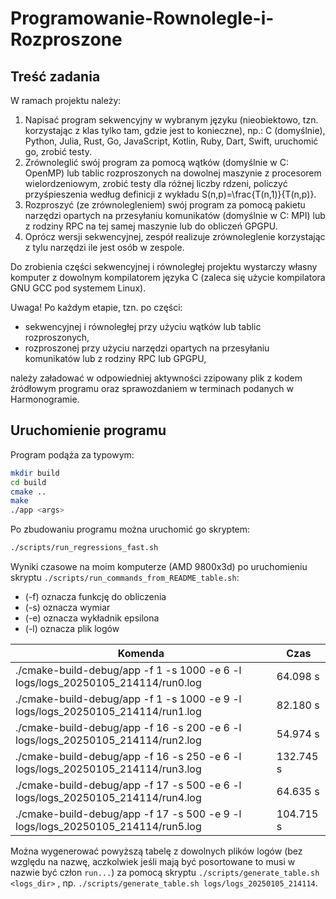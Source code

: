 # Programowanie-Rownolegle-i-Rozproszone


## Treść zadania
W ramach projektu należy:

1. Napisać program sekwencyjny w wybranym języku (nieobiektowo, tzn. korzystając z klas tylko tam, gdzie jest to konieczne), np.: C (domyślnie), Python, Julia, Rust, Go, JavaScript, Kotlin, Ruby, Dart, Swift, uruchomić go, zrobić testy.
2. Zrównoleglić swój program za pomocą wątków (domyślnie w C: OpenMP) lub tablic rozproszonych na dowolnej maszynie z procesorem wielordzeniowym, zrobić testy dla różnej liczby rdzeni, policzyć przyśpieszenia według definicji z wykładu S(n,p)=\frac{T(n,1)}{T(n,p)}.
3. Rozproszyć (ze zrównolegleniem) swój program za pomocą pakietu narzędzi opartych na przesyłaniu komunikatów (domyślnie w C: MPI) lub z rodziny RPC na tej samej maszynie  lub do obliczeń GPGPU. 
4. Oprócz wersji sekwencyjnej, zespół realizuje zrównoleglenie korzystając z tylu narzędzi ile jest osób w zespole.

Do zrobienia części sekwencyjnej i równoległej projektu wystarczy własny komputer z dowolnym kompilatorem języka C (zaleca się użycie kompilatora GNU GCC pod systemem Linux).

Uwaga! Po każdym etapie, tzn. po części:

* sekwencyjnej i równoległej przy użyciu wątków lub tablic rozproszonych, 
* rozproszonej przy użyciu narzędzi opartych na przesyłaniu komunikatów lub z rodziny RPC lub GPGPU,

należy załadować w odpowiedniej aktywności zzipowany plik z kodem źródłowym programu  oraz sprawozdaniem w terminach podanych w Harmonogramie.

## Uruchomienie programu
Program podąża za typowym:
```bash
mkdir build
cd build
cmake ..
make
./app <args>
```
Po zbudowaniu programu można uruchomić go skryptem:
```bash
./scripts/run_regressions_fast.sh
```
Wyniki czasowe na moim komputerze (AMD 9800x3d) po uruchomieniu skryptu `./scripts/run_commands_from_README_table.sh`:
* (-f) oznacza funkcję do obliczenia
* (-s) oznacza wymiar
* (-e) oznacza wykładnik epsilona
* (-l) oznacza plik logów

|                            Komenda                        |    Czas    |
|-----------------------------------------------------------|------------|
| ./cmake-build-debug/app -f 1 -s 1000 -e 6 -l logs/logs_20250105_214114/run0.log | 64.098 s |
| ./cmake-build-debug/app -f 1 -s 1000 -e 9 -l logs/logs_20250105_214114/run1.log | 82.180 s |
| ./cmake-build-debug/app -f 16 -s 200 -e 6 -l logs/logs_20250105_214114/run2.log | 54.974 s |
| ./cmake-build-debug/app -f 16 -s 250 -e 6 -l logs/logs_20250105_214114/run3.log | 132.745 s |
| ./cmake-build-debug/app -f 17 -s 500 -e 6 -l logs/logs_20250105_214114/run4.log | 64.635 s |
| ./cmake-build-debug/app -f 17 -s 500 -e 9 -l logs/logs_20250105_214114/run5.log | 104.715 s |


Można wygenerować powyższą tabelę z dowolnych plików logów (bez względu na nazwę, aczkolwiek jeśli mają być posortowane to musi w nazwie być człon `run...`) za pomocą skryptu `./scripts/generate_table.sh <logs_dir>`
, np. `./scripts/generate_table.sh logs/logs_20250105_214114`.